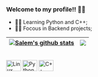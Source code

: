 ### Welcome to my profile!! 🐱‍💻

- 🐱‍🚀 Learning Python and C++;
- 🐱‍👤 Focous in Backend projects;

| <a href="https://github.com/salemby"><img align="center" src="https://github-readme-stats.vercel.app/api?username=SalemBy&show_icons=true&include_all_commits=true&theme=buefy&hide_border=true" alt="Salem's github stats" /></a> | <a href="https://github.com/SalemBy/github-readme-stats"><img align="center" src="https://github-readme-stats.vercel.app/api/top-langs/?username=SalemBy&layout=compact&theme=buefy&hide_border=true" /></a> |
| ------------- | ------------- |

<div style="display: inline_block"><br>
  <img align="center" alt="Linux" height="30" width="40" src="https://cdn.jsdelivr.net/gh/devicons/devicon/icons/linux/linux-original.svg">
  <img align="center" alt="Python" height="30" width="40" src="https://cdn.jsdelivr.net/gh/devicons/devicon/icons/python/python-original.svg">
  <img align="center" alt="C++" height="30" width="40" src="https://cdn.jsdelivr.net/gh/devicons/devicon/icons/cplusplus/cplusplus-original.svg">       
</div>  

